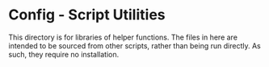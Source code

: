 # Config - Script Utilities
This directory is for libraries of helper functions. The files in here are intended to be sourced from other scripts, rather than being run directly. As such, they require no installation.
